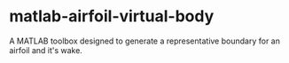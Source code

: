 # matlab-airfoil-virtual-body
A MATLAB toolbox designed to generate a representative boundary for an airfoil and it's wake.
